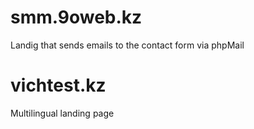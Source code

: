 # smm.9oweb.kz
Landig that sends emails to the contact form via phpMail
# vichtest.kz
Multilingual landing page
